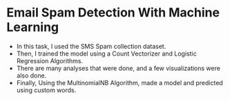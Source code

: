 # Email Spam Detection With Machine Learning
- In this task, I used the SMS Spam collection dataset.
- Then, I trained the model using a Count Vectorizer and Logistic Regression Algorithms.
- There are many analyses that were done, and a few visualizations were also done.
- Finally, Using the MultinomialNB Algorithm, made a model and predicted using custom words.

